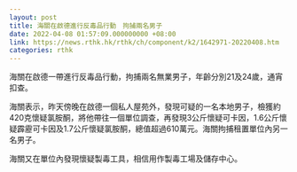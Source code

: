 ```yaml
---
layout: post
title: 海關在啟德進行反毒品行動　拘捕兩名男子
date: 2022-04-08 01:57:09.000000000 +08:00
link: https://news.rthk.hk/rthk/ch/component/k2/1642971-20220408.htm
categories: rthk
---
```


海關在啟德一帶進行反毒品行動，拘捕兩名無業男子，年齡分別21及24歲，通宵扣查。

海關表示，昨天傍晚在啟德一個私人屋苑外，發現可疑的一名本地男子，檢獲約420克懷疑氯胺酮，將他帶往一個單位調查，再發現3公斤懷疑可卡因，1.6公斤懷疑霹靂可卡因及1.7公斤懷疑氯胺酮，總值超過610萬元。海關拘捕租置單位內另一名男子。

海關又在單位內發現懷疑製毒工具，相信用作製毒工場及儲存中心。

